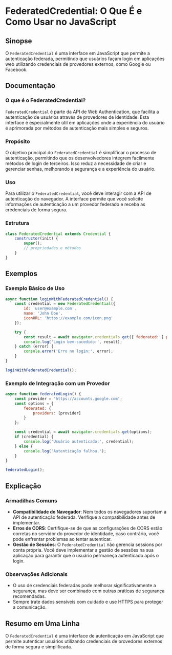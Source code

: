 <!--
Meta Description: # FederatedCredential: O Que É e Como Usar no JavaScript ## Sinopse O `FederatedCredential` é uma interface em JavaScript que permite a autenticação f...
Meta Keywords: federatedcredential, que, autenticação, com, javascript
-->

# FederatedCredential: O Que É e Como Usar no JavaScript

## Sinopse
O `FederatedCredential` é uma interface em JavaScript que permite a autenticação federada, permitindo que usuários façam login em aplicações web utilizando credenciais de provedores externos, como Google ou Facebook.

## Documentação
### O que é o FederatedCredential?
`FederatedCredential` é parte da API de Web Authentication, que facilita a autenticação de usuários através de provedores de identidade. Esta interface é especialmente útil em aplicações onde a experiência do usuário é aprimorada por métodos de autenticação mais simples e seguros.

### Propósito
O objetivo principal do `FederatedCredential` é simplificar o processo de autenticação, permitindo que os desenvolvedores integrem facilmente métodos de login de terceiros. Isso reduz a necessidade de criar e gerenciar senhas, melhorando a segurança e a experiência do usuário.

### Uso
Para utilizar o `FederatedCredential`, você deve interagir com a API de autenticação do navegador. A interface permite que você solicite informações de autenticação a um provedor federado e receba as credenciais de forma segura. 

### Estrutura
```javascript
class FederatedCredential extends Credential {
    constructor(init) {
        super();
        // propriedades e métodos
    }
}
```

## Exemplos
### Exemplo Básico de Uso
```javascript
async function loginWithFederatedCredential() {
    const credential = new FederatedCredential({
        id: 'user@example.com',
        name: 'John Doe',
        iconURL: 'https://example.com/icon.png'
    });

    try {
        const result = await navigator.credentials.get({ federated: { providers: ['https://accounts.google.com'] } });
        console.log('Login bem-sucedido:', result);
    } catch (error) {
        console.error('Erro no login:', error);
    }
}

loginWithFederatedCredential();
```

### Exemplo de Integração com um Provedor
```javascript
async function federatedLogin() {
    const provider = 'https://accounts.google.com';
    const options = {
        federated: {
            providers: [provider]
        }
    };

    const credential = await navigator.credentials.get(options);
    if (credential) {
        console.log('Usuário autenticado:', credential);
    } else {
        console.log('Autenticação falhou.');
    }
}

federatedLogin();
```

## Explicação
### Armadilhas Comuns
- **Compatibilidade do Navegador**: Nem todos os navegadores suportam a API de autenticação federada. Verifique a compatibilidade antes de implementar.
- **Erros de CORS**: Certifique-se de que as configurações de CORS estão corretas no servidor do provedor de identidade, caso contrário, você pode enfrentar problemas ao tentar autenticar.
- **Gestão de Sessões**: O `FederatedCredential` não gerencia sessions por conta própria. Você deve implementar a gestão de sessões na sua aplicação para garantir que o usuário permaneça autenticado após o login.

### Observações Adicionais
- O uso de credenciais federadas pode melhorar significativamente a segurança, mas deve ser combinado com outras práticas de segurança recomendadas.
- Sempre trate dados sensíveis com cuidado e use HTTPS para proteger a comunicação.

## Resumo em Uma Linha
O `FederatedCredential` é uma interface de autenticação em JavaScript que permite autenticar usuários utilizando credenciais de provedores externos de forma segura e simplificada.